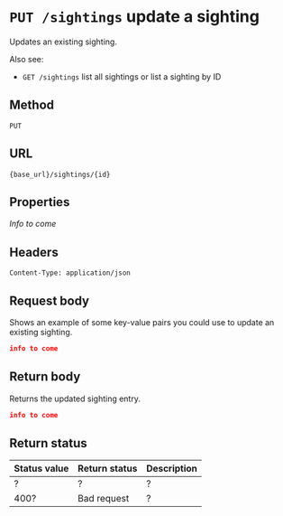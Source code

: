 # `PUT /sightings` update a sighting

Updates an existing sighting.

Also see:

* `GET /sightings` list all sightings or list a sighting by ID

## Method

`PUT`

## URL

`{base_url}/sightings/{id}`

## Properties

*Info to come*

## Headers

`Content-Type: application/json`

## Request body

Shows an example of some key-value pairs you could use to update an existing sighting.

```json
info to come
```

## Return body

Returns the updated sighting entry.

```json
info to come
```

## Return status

| Status value | Return status | Description |
| ------------ | ------------- | ----------- |
| ?            | ?             | ?           |
| 400?         | Bad request   | ?           |

